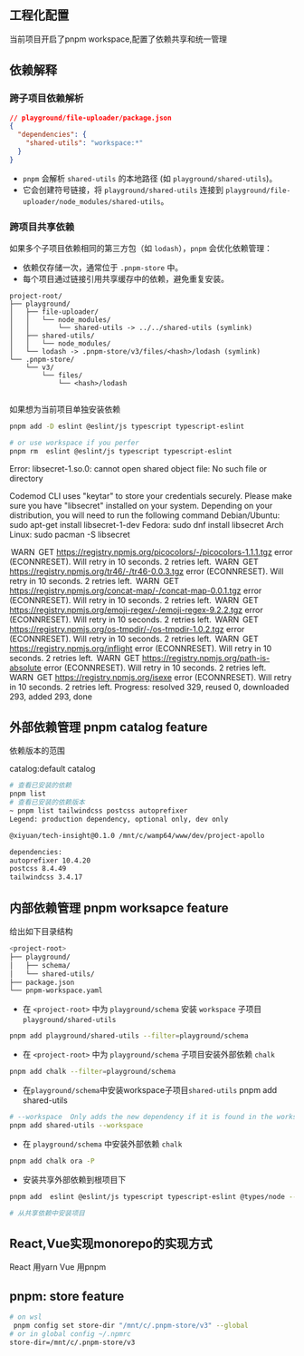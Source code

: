 ## 工程化配置
当前项目开启了pnpm workspace,配置了依赖共享和统一管理


## 依赖解释
 ### 跨子项目依赖解析

 ```json
 // playground/file-uploader/package.json
 {
   "dependencies": {
     "shared-utils": "workspace:*"
   }
 }
 ```

 - `pnpm` 会解析 `shared-utils` 的本地路径 (如 `playground/shared-utils`)。
 - 它会创建符号链接，将 `playground/shared-utils` 连接到 `playground/file-uploader/node_modules/shared-utils`。

 ### 跨项目共享依赖
 如果多个子项目依赖相同的第三方包（如 `lodash`），`pnpm` 会优化依赖管理：
 - 依赖仅存储一次，通常位于 `.pnpm-store` 中。
 - 每个项目通过链接引用共享缓存中的依赖，避免重复安装。


```
project-root/
├── playground/
│   ├── file-uploader/
│   │   └── node_modules/
│   │       └── shared-utils -> ../../shared-utils (symlink)
│   ├── shared-utils/
│   │   └── node_modules/
│   └── lodash -> .pnpm-store/v3/files/<hash>/lodash (symlink)
└── .pnpm-store/
    └── v3/
        └── files/
            └── <hash>/lodash


```



如果想为当前项目单独安装依赖
```sh
pnpm add -D eslint @eslint/js typescript typescript-eslint

# or use workspace if you perfer
pnpm rm  eslint @eslint/js typescript typescript-eslint
```



Error: libsecret-1.so.0: cannot open shared object file: No such file or directory 

Codemod CLI uses "keytar" to store your credentials securely. 
Please make sure you have "libsecret" installed on your system. 
Depending on your distribution, you will need to run the following command 
Debian/Ubuntu: sudo apt-get install libsecret-1-dev 
Fedora: sudo dnf install libsecret 
Arch Linux: sudo pacman -S libsecret 

 WARN  GET https://registry.npmjs.org/picocolors/-/picocolors-1.1.1.tgz error (ECONNRESET). Will retry in 10 seconds. 2 retries left.
 WARN  GET https://registry.npmjs.org/tr46/-/tr46-0.0.3.tgz error (ECONNRESET). Will retry in 10 seconds. 2 retries left.
 WARN  GET https://registry.npmjs.org/concat-map/-/concat-map-0.0.1.tgz error (ECONNRESET). Will retry in 10 seconds. 2 retries left.
 WARN  GET https://registry.npmjs.org/emoji-regex/-/emoji-regex-9.2.2.tgz error (ECONNRESET). Will retry in 10 seconds. 2 retries left.
 WARN  GET https://registry.npmjs.org/os-tmpdir/-/os-tmpdir-1.0.2.tgz error (ECONNRESET). Will retry in 10 seconds. 2 retries left.
 WARN  GET https://registry.npmjs.org/inflight error (ECONNRESET). Will retry in 10 seconds. 2 retries left.
 WARN  GET https://registry.npmjs.org/path-is-absolute error (ECONNRESET). Will retry in 10 seconds. 2 retries left.
 WARN  GET https://registry.npmjs.org/isexe error (ECONNRESET). Will retry in 10 seconds. 2 retries left.
Progress: resolved 329, reused 0, downloaded 293, added 293, done


## 外部依赖管理 pnpm catalog feature


依赖版本的范围

 catalog:default
 catalog


```sh
# 查看已安装的依赖
pnpm list
# 查看已安装的依赖版本
~ pnpm list tailwindcss postcss autoprefixer
Legend: production dependency, optional only, dev only

@xiyuan/tech-insight@0.1.0 /mnt/c/wamp64/www/dev/project-apollo

dependencies:
autoprefixer 10.4.20
postcss 8.4.49
tailwindcss 3.4.17


```


## 内部依赖管理 pnpm worksapce feature

给出如下目录结构
```sh
<project-root>
├── playground/
│   ├── schema/
│   └── shared-utils/
├── package.json
└── pnpm-workspace.yaml
```



- 在 `<project-root>` 中为 `playground/schema` 安装 `workspace` 子项目 `playground/shared-utils`

```sh
pnpm add playground/shared-utils --filter=playground/schema
```

- 在 `<project-root>` 中为 `playground/schema` 子项目安装外部依赖 `chalk`

```sh
pnpm add chalk --filter=playground/schema
```

- 在`playground/schema`中安装workspace子项目`shared-utils`
pnpm add shared-utils
```sh
# --workspace  Only adds the new dependency if it is found in the workspace
pnpm add shared-utils --workspace
```

- 在 `playground/schema` 中安装外部依赖 `chalk`

```sh
pnpm add chalk ora -P  
```

- 安装共享外部依赖到根项目下
  
```sh
pnpm add  eslint @eslint/js typescript typescript-eslint @types/node --workspace-root --save-dev

# 从共享依赖中安装项目

```



## React,Vue实现monorepo的实现方式

React 用yarn
Vue 用pnpm


## pnpm: store feature

```sh
# on wsl  
 pnpm config set store-dir "/mnt/c/.pnpm-store/v3" --global
# or in global config ~/.npmrc
store-dir=/mnt/c/.pnpm-store/v3
```



